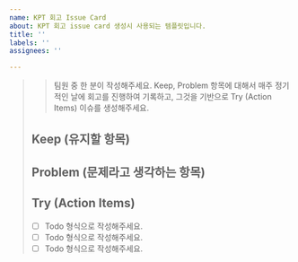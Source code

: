 ```yaml
---
name: KPT 회고 Issue Card
about: KPT 회고 issue card 생성시 사용되는 템플릿입니다.
title: ''
labels: ''
assignees: ''

---
```


> > 팀원 중 한 분이 작성해주세요.
> > Keep, Problem 항목에 대해서 매주 정기적인 날에 회고를 진행하여 기록하고, 그것을 기반으로 Try (Action Items)  이슈를 생성해주세요.
> 
> ## Keep (유지할 항목)
> 
> ## Problem (문제라고 생각하는 항목)
> 
> ## Try (Action Items)
> * [ ]  Todo 형식으로 작성해주세요.
> * [ ]  Todo 형식으로 작성해주세요.
> * [ ]  Todo 형식으로 작성해주세요.
